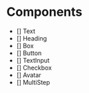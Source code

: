 # Components
- [] Text
- [] Heading
- [] Box
- [] Button
- [] TextInput
- [] Checkbox
- [] Avatar
- [] MultiStep